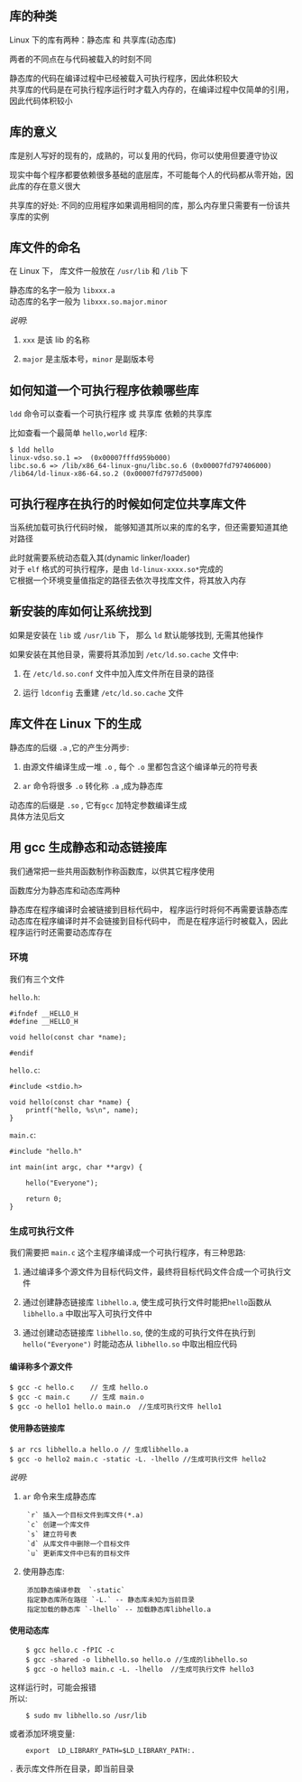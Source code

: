 
## 库的种类

Linux 下的库有两种：静态库 和 共享库(动态库)  

两者的不同点在与代码被载入的时刻不同  

静态库的代码在编译过程中已经被载入可执行程序，因此体积较大  
共享库的代码是在可执行程序运行时才载入内存的，在编译过程中仅简单的引用，因此代码体积较小  

## 库的意义  

库是别人写好的现有的，成熟的，可以复用的代码，你可以使用但要遵守协议  

现实中每个程序都要依赖很多基础的底层库，不可能每个人的代码都从零开始，因此库的存在意义很大  

共享库的好处: 不同的应用程序如果调用相同的库，那么内存里只需要有一份该共享库的实例  

## 库文件的命名  

在 Linux 下， 库文件一般放在 `/usr/lib` 和 `/lib` 下  

静态库的名字一般为 `libxxx.a`  
动态库的名字一般为 `libxxx.so.major.minor` 

*说明*:  

1. `xxx` 是该 lib 的名称  

2. `major` 是主版本号，`minor` 是副版本号  

## 如何知道一个可执行程序依赖哪些库  

`ldd` 命令可以查看一个可执行程序 或 共享库 依赖的共享库  

比如查看一个最简单 `hello,world` 程序:  

	$ ldd hello
	linux-vdso.so.1 =>  (0x00007fffd959b000)
	libc.so.6 => /lib/x86_64-linux-gnu/libc.so.6 (0x00007fd797406000)
	/lib64/ld-linux-x86-64.so.2 (0x00007fd7977d5000)

## 可执行程序在执行的时候如何定位共享库文件  

当系统加载可执行代码时候， 能够知道其所以来的库的名字，但还需要知道其绝对路径  

此时就需要系统动态载入其(dynamic linker/loader)  
对于 `elf` 格式的可执行程序，是由 `ld-linux-xxxx.so*`完成的  
它根据一个环境变量值指定的路径去依次寻找库文件，将其放入内存  

## 新安装的库如何让系统找到  

如果是安装在 `lib` 或 `/usr/lib` 下， 那么 `ld` 默认能够找到, 无需其他操作  

如果安装在其他目录，需要将其添加到 `/etc/ld.so.cache` 文件中:  

1. 在 `/etc/ld.so.conf` 文件中加入库文件所在目录的路径  

2. 运行 `ldconfig` 去重建 `/etc/ld.so.cache` 文件  

## 库文件在 Linux 下的生成  

静态库的后缀 `.a` ,它的产生分两步:  

1. 由源文件编译生成一堆	`.o` , 每个 `.o` 里都包含这个编译单元的符号表  

2. `ar` 命令将很多 `.o` 转化称 `.a` ,成为静态库  

动态库的后缀是 `.so` , 它有`gcc` 加特定参数编译生成  
具体方法见后文  


## 用 gcc 生成静态和动态链接库  

我们通常把一些共用函数制作称函数库，以供其它程序使用  

函数库分为静态库和动态库两种  

静态库在程序编译时会被链接到目标代码中， 程序运行时将何不再需要该静态库  
动态库在程序编译时并不会链接到目标代码中， 而是在程序运行时被载入，因此程序运行时还需要动态库存在  


### 环境  

我们有三个文件  

`hello.h`:  

	#ifndef __HELLO_H
	#define __HELLO_H

	void hello(const char *name);

	#endif

`hello.c`:  

	#include <stdio.h>

	void hello(const char *name) {
		printf("hello, %s\n", name);
	}

`main.c`:  

	#include "hello.h"

	int main(int argc, char **argv) {
	
		hello("Everyone");

		return 0;
	}

### 生成可执行文件  

我们需要把 `main.c` 这个主程序编译成一个可执行程序，有三种思路:  

1. 通过编译多个源文件为目标代码文件，最终将目标代码文件合成一个可执行文件  

2. 通过创建静态链接库  `libhello.a`, 使生成可执行文件时能把`hello`函数从 `libhello.a` 中取出写入可执行文件中  

3. 通过创建动态链接库  `libhello.so`, 使的生成的可执行文件在执行到`hello("Everyone")` 时能动态从 `libhello.so` 中取出相应代码  

#### 编译称多个源文件  

	$ gcc -c hello.c	// 生成 hello.o
	$ gcc -c main.c		// 生成 main.o
	$ gcc -o hello1 hello.o main.o	//生成可执行文件 hello1

#### 使用静态链接库  

	$ ar rcs libhello.a hello.o	// 生成libhello.a
	$ gcc -o hello2 main.c -static -L. -lhello //生成可执行文件 hello2  

*说明:*  

1. `ar` 命令来生成静态库  
	
		`r` 插入一个目标文件到库文件(*.a)
		`c` 创建一个库文件
		`s` 建立符号表
		`d` 从库文件中删除一个目标文件
		`u` 更新库文件中已有的目标文件  

2. 使用静态库:  

		添加静态编译参数  `-static`
		指定静态库所在路径 `-L.` -- 静态库未知为当前目录
		指定加载的静态库 `-lhello` -- 加载静态库libhello.a

#### 使用动态库  

		$ gcc hello.c -fPIC -c
		$ gcc -shared -o libhello.so hello.o //生成的libhello.so
		$ gcc -o hello3 main.c -L. -lhello	//生成可执行文件 hello3
	
这样运行时，可能会报错  
所以:  

		$ sudo mv libhello.so /usr/lib


或者添加环境变量:  

		export  LD_LIBRARY_PATH=$LD_LIBRARY_PATH:.

`.` 表示库文件所在目录，即当前目录  

